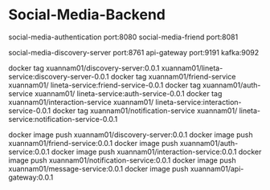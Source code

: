 # Social-Media-Backend
social-media-authentication port:8080
social-media-friend port:8081

social-media-discovery-server port:8761
api-gateway port:9191
kafka:9092

docker tag xuannam01/discovery-server:0.0.1 xuannam01/lineta-service:discovery-server-0.0.1
docker tag xuannam01/friend-service xuannam01/ lineta-service:friend-service-0.0.1
docker tag xuannam01/auth-service xuannam01/ lineta-service:auth-service-0.0.1
docker tag xuannam01/interaction-service xuannam01/ lineta-service:interaction-service-0.0.1
docker tag xuannam01/notification-service xuannam01/ lineta-service:notification-service-0.0.1

docker image push xuannam01/discovery-server:0.0.1
docker image push xuannam01/friend-service:0.0.1
docker image push xuannam01/auth-service:0.0.1
docker image push xuannam01/interaction-service:0.0.1
docker image push xuannam01/notification-service:0.0.1
docker image push xuannam01/message-service:0.0.1
docker image push xuannam01/api-gateway:0.0.1
